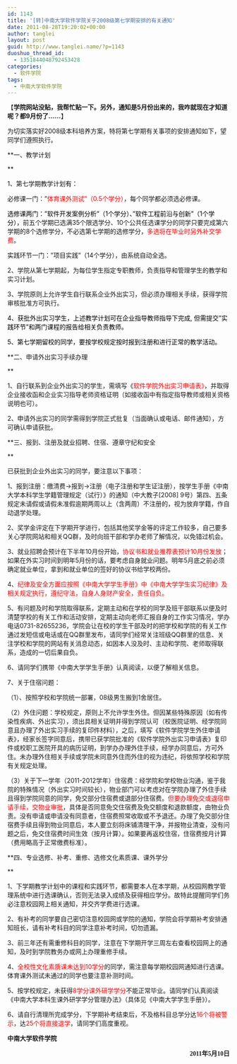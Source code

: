 ```yaml
---
id: 1143
title: '[转]中南大学软件学院关于2008级第七学期安排的有关通知'
date: 2011-08-28T19:20:02+00:00
author: tanglei
layout: post
guid: http://www.tanglei.name/?p=1143
duoshuo_thread_id:
  - 1351844048792453428
categories:
  - 软件学院
tags:
  - 中南大学软件学院
---
```

【**学院网站没贴，我帮忙贴一下。另外，通知是5月份出来的，我咋就现在才知道呢？都9月份了……**】

为切实落实好2008级本科培养方案，特将第七学期有关事项的安排通知如下，望同学们遵照执行。

**一、教学计划
  
** 

1、第七学期教学计划<span style="color: black;">有：<br /> </span>

必修课一门：&#8221;<span style="color: red;">体育课外测试&#8221;（0.5个学分）</span>，每个同学都必须选必修课。

<span style="color: black;">选修课两门：&#8221;软件开发案例分析&#8221;（1个学分）、&#8221;软件工程前沿与创新&#8221;（1个学分），</span>前五个学期已选满35个限选学分、10个公共任选课学分的同学只要完成第六学期的8个选修学分，不必选第七学期的选修学分，<span style="color: red;">多选将在毕业时另外补交学费</span>。

<span style="color: black;">实</span>践环节一门：&#8221;项目实践&#8221;（14个学分），由系统自动全选。

2、学院从第七学期起，为每位学生指定专职教师，负责指导和管理学生的教学和实习计划。<span style="color: black;"><br /> </span>

3、学院原则上允许学生自行联系企业外出实习，但必须办理相关手续，获得学院审核批准方可执行。

<span style="color: black;">4、获批外出实习学生，上述教学计划可在企业指导教师指导下完成, 但需提交&#8221;实践环节&#8221;和两门课程的报告给相关负责教师。<br /> </span>

<span style="color: black;">5、第七学期留校的同学，要按学校规定按时报到注册和进行正常的教学活动。<br /> </span>

**二、申请外出实习手续办理
  
** 

1、自行联系到企业外出实习的学生，需填写《<span style="color: red;">软件学院外出实习申请表》</span>，并取得企业接收函和企业实习指导老师资格证明（如接收函中有指定指导教师或相关资格说明也可）。

2、申请外出实习的同学需得到学院正式批复（当面确认或电话、邮件通知），方可确认申请获批。

**三、报到、注册及就业招聘、住宿、遵章守纪和安全
  
** 

已获批到企业外出实习的同学，要注意以下事项：

1、报到注册：缴清费→报到→注册（电子注册和学生证注册），按学生手册《中南大学本科学生学籍管理规定（试行）》的通知（中大教子[2008] 9号）第四、五条规定未请假或请假未准假逾期两周以上（含两周）不注册的，视为放弃学籍，作自动退学处理。

2、奖学金评定在下学期开学进行，包括其他奖学金等的评定工作较多，自己要多关心学院网站和相关QQ群，及时向班干部和学办老师了解情况，以免错过机会。

3、就业招聘会预计在下半年10月份开始，<span style="color: red;">协议书和就业推荐表预计10月份发放</span>；如果在外实习时间到明年5月份的话，要考虑自身就业问题。明年5月底之前必须确定就业单位，拿到和就业单位的签好的协议书给学校两份。

4、<span style="color: red;">纪律及安全方面应按照《中南大学学生手册》中《中南大学学生实习纪律》及相关规定执行，遵纪守法，自身人身财产安全，责任自负。<br /> </span>

5、有问题及时和学院取得联系，定期主动和在学校的同学及班干部联系以便及时清楚学校的有关工作和活动安排，定期主动向老师汇报自身的工作实习情况，学办电话0731-82655236，学院会让在校的学生干部及时的把学校和学院的有关工作通过发短信或电话或在QQ群里发布，请同学们经常关注班级QQ群里的信息、关注学校和学院的网站有关消息动态，如因本人没及时、主动和学院、老师取得联系，造成的一切后果自负。

6、请同学们携带《中南大学学生手册》认真阅读，以便了解相关信息。

7、关于住宿问题：

（1）、按照学校和学院统一部署，08级男生搬到1舍居住。

（2）外住问题：学校规定，原则上不允许学生外住。但因某些特殊原因（如有传染性疾病、外出实习），须出具相关证明并得到学院认可（校医院证明、经学院同意且办理了外出实习手续的复印件材料），之后，填写《软件学院学生外住申请表》，经家长签字同意后，携带已获学院批准的《软件学院外出实习申请表》复印件或校职工医院开具的病历证明，到学办办理外住手续，经学办同意后，方可外住。未办理外住相关手续或学院未同意外住而外住的视为违纪，将依照学校和学院有关规定处理。

（3）关于下一学年（2011-2012学年）住宿费：经学院和学校物业沟通，鉴于我院的特殊情况（外出实习时间较长），物业部门可以考虑对在学院办理了外住手续且得到学院同意的同学，免交部分住宿费或退部分住宿费。<span style="color: red;">但要办理免交或退宿申请手续，交物业审批</span>，具体是否同意免交住宿费及免交额度和退款额度，由物业负责。没有申请或申请没有同意者，住宿费照常收取或不予退还。办理了免交部分住宿费手续且得到物业同意后，本人要立刻将床铺清理干净，并报物业清查，没有问题之后，免交住宿费时间生效（按月计算）。如果要再返校住宿，住宿费按月计算（费用略高于正常缴费标准）。

**四、专业选修、补考、重修、选修文化素质课、课外学分
  
** 

1、下学期教学计划中的课程和实践环节，都需要本人在本学期，从校园网教学管理系统中进行选课确认，否则无法录入成绩及获得相应学分。故特此提醒同学们务必注意校园网上相关通知，并交齐学费进行选课。

2、有补考的同学要自己密切注意校园网或学院的通知，学院会将学期补考安排通知班长，请有补考科目的同学注意补考时间，切勿遗漏。

3、前三年还有需重修科目的同学，注意在下学期开学三周左右查看校园网上的通知，及时到学院教务办或网上办理重修手续。

4、<span style="color: red;">全校性文化素质课未达到10学分</span>的同学，需注意每学期校园网通知进行选课。体育课外测试未通过的同学也要注意补测时间。

5、按学校规定，未获得<span style="color: red;">8学分课外研学学分</span>不能正常毕业。请同学们认真阅读《中南大学本科生课外研学学分管理办法》（具体见《中南大学学生手册》）。

6、请自行清理所完成学分，下学期补考结束后，不及格科目总学分达<span style="color: #ff0000;">16个将被警示</span>，达<span style="color: #ff0000;">25个将直接退学</span>，请同学们高度重视。

<span class="Apple-style-span" style="font-family: 新宋体;"><strong>中南大学软件学院</strong></span>

<p style="text-align: right;">
  <span style="font-family: 新宋体;"><strong>2011年5月10日 </strong></span>
</p>
